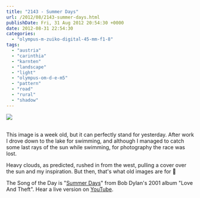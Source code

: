 ```yaml
---
title: "2143 - Summer Days"
url: /2012/08/2143-summer-days.html
publishDate: Fri, 31 Aug 2012 20:54:30 +0000
date: 2012-08-31 22:54:30
categories: 
  - "olympus-m-zuiko-digital-45-mm-f1-8"
tags: 
  - "austria"
  - "carinthia"
  - "karnten"
  - "landscape"
  - "light"
  - "olympus-om-d-e-m5"
  - "pattern"
  - "road"
  - "rural"
  - "shadow"
---
```

<div class="container">
<div class="center"><a target="_blank" href="https://d25zfm9zpd7gm5.cloudfront.net/1200x1200/2012/20120823_184558_lr.jpg"><img src="https://d25zfm9zpd7gm5.cloudfront.net/0600x0600/2012/20120823_184558_lr.jpg" /></a></div>
</div>
<br />

This image is a week old, but it can perfectly stand for yesterday. After work I drove down to the lake for swimming, and although I managed to catch some last rays of the sun while swimming, for photography the race was lost.

 Heavy clouds, as predicted, rushed in from the west, pulling a cover over the sun and my inspiration. But then, that's what old images are for 🙂

The Song of the Day is "<a href="http://www.lyricsmode.com/lyrics/b/bob_dylan/summer_days.html" target="_blank">Summer Days</a>" from Bob Dylan's 2001 album "Love And Theft". Hear a live version on <a href="http://www.youtube.com/watch?v=HARg5l8Zbm4" target="_blank">YouTube</a>.
